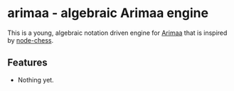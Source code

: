 # arimaa - algebraic Arimaa engine

This is a young, algebraic notation driven engine for [Arimaa][] that is inspired by [node-chess][].

## Features
* Nothing yet.

[Arimaa]: http://arimaa.com 
[node-chess]: https://www.npmjs.org/package/chess
